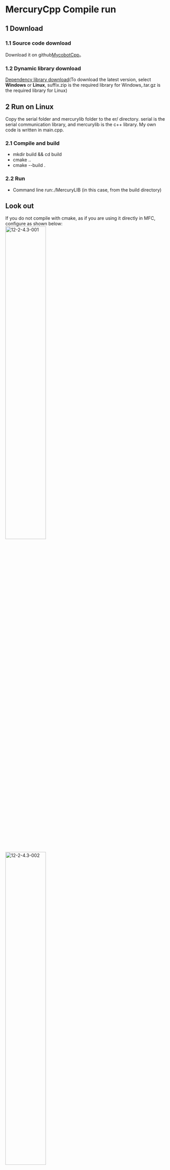 # MercuryCpp Compile run
## 1 Download
### 1.1 Source code download
Download it on github[MycobotCpp](https://github.com/elephantrobotics/myCobotCpp/)。<br>
### 1.2 Dynamic library download
[Dependency library download](https://github.com/elephantrobotics/myCobotCpp/tags)(To download the latest version, select **Windows** or **Linux**, suffix.zip is the required library for Windows,.tar.gz is the required library for Linux) <br>

## 2 Run on Linux
Copy the serial folder and mercurylib folder to the er/ directory. serial is the serial communication library, and mercurylib is the c++ library. My own code is written in main.cpp.
### 2.1 Compile and build
- mkdir build && cd build<br>
- cmake ..<br>
- cmake --build .<br>
### 2.2 Run

- Command line run:./MercuryLIB (in this case, from the build directory)

## Look out

If you do not compile with cmake, as if you are using it directly in MFC, configure as shown below: <br>
<img src="../resources/12-ApplicationBaseCPlus/12.2/12-2-4.3-001.png" alt="12-2-4.3-001" width="50%"><br>
<img src="../resources/12-ApplicationBaseCPlus/12.2/12-2-4.3-002.png" alt="12-2-4.3-002" width="50%"><br>
